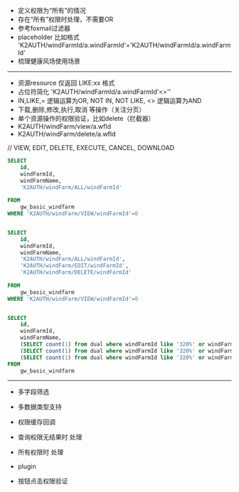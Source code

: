 
- 定义权限为“所有”的情况
- 存在“所有”权限时处理，不需要OR
- 参考foxmail过滤器
- placeholder 比如格式 'K2AUTH/windFarmId/a.windFarmId'='K2AUTH/windFarmId/a.windFarmId'
- 梳理健康风场使用场景

------
- 资源resource 仅返回 LIKE:xx 格式
- 占位符简化 'K2AUTH/windFarmId/a.windFarmId'<>''
- IN,LIKE,=  逻辑运算为OR, NOT IN, NOT LIKE, <> 逻辑运算为AND
- 下载,删除,修改,执行,取消  等操作（关注分页）
- 单个资源操作的权限验证，比如delete（拦截器）
- K2AUTH/windFarm/view/a.wfId
- K2AUTH/windFarm/delete/a.wfId


// VIEW, EDIT, DELETE, EXECUTE, CANCEL, DOWNLOAD

```sql 
SELECT
    id,
    windFarmId,
    windFarmName,
    'K2AUTH/windFarm/ALL/windFarmId'
 
FROM
    gw_basic_windfarm
WHERE 'K2AUTH/windFarm/VIEW/windFarmId'=0


SELECT
    id,
    windFarmId,
    windFarmName,
    'K2AUTH/windFarm/ALL/windFarmId',
    'K2AUTH/windFarm/EDIT/windFarmId',
    'K2AUTH/windFarm/DELETE/windFarmId'
 
FROM
    gw_basic_windfarm
WHERE 'K2AUTH/windFarm/VIEW/windFarmId'=0


SELECT
    id,
    windFarmId,
    windFarmName,
    (SELECT count(1) from dual where windFarmId like '320%' or windFarmId like '122%') AS edit,
    (SELECT count(1) from dual where windFarmId like '320%' or windFarmId like '122%') AS delete,
    (SELECT count(1) from dual where windFarmId like '320%' or windFarmId like '122%') AS download
FROM
    gw_basic_windfarm

```
-----

- 多字段筛选
- 多数据类型支持
- 权限缓存回调

- 查询权限无结果时 处理
- 所有权限时 处理

- plugin 
- 按钮点击权限验证